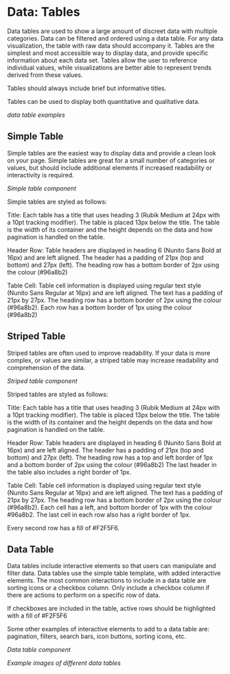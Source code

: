# Data: Tables

Data tables are used to show a large amount of discreet data with multiple categories. Data can be filtered and ordered using a data table. For any data visualization, the table with raw data should accompany it. Tables are the simplest and most accessible way to display data, and provide specific information about each data set. Tables allow the user to reference individual values, while visualizations are better able to represent trends derived from these values. 

Tables should always include brief but informative titles. 

Tables can be used to display both quantitative and qualitative data. 

*data table examples*

## Simple Table 

Simple tables are the easiest way to display data and provide a clean look on your page. Simple tables are great for a small number of categories or values, but should include additional elements if increased readability or interactivity is required. 

*Simple table component*

Simple tables are styled as follows:

Title: Each table has a title that uses heading 3 (Rubik Medium at 24px with a 10pt tracking modifier). The table is placed 13px below the title. The table is the width of its container and the height depends on the data and how pagination is handled on the table. 

Header Row: Table headers are displayed in heading 6 (Nunito Sans Bold at 16px) and are left aligned. The header has a padding of 21px (top and bottom) and 27px (left). The heading row has a bottom border of 2px using the colour (#96a8b2) 

Table Cell: Table cell information is displayed using regular text style (Nunito Sans Regular at 16px) and are left aligned. The text has a padding of 21px by 27px. The heading row has a bottom border of 2px using the colour (#96a8b2). Each row has a bottom border of 1px using the colour (#96a8b2) 

## Striped Table

Striped tables are often used to improve readability. If your data is more complex, or values are similar, a striped table may increase readability and comprehension of the data. 

*Striped table component*

Striped tables are styled as follows:

Title: Each table has a title that uses heading 3 (Rubik Medium at 24px with a 10pt tracking modifier). The table is placed 13px below the title. The table is the width of its container and the height depends on the data and how pagination is handled on the table. 

Header Row: Table headers are displayed in heading 6 (Nunito Sans Bold at 16px) and are left aligned. The header has a padding of 21px (top and bottom) and 27px (left). The heading row has a top and left border of 1px and a bottom border of 2px using the colour (#96a8b2) The last header in the table also includes a right border of 1px. 

Table Cell: Table cell information is displayed using regular text style (Nunito Sans Regular at 16px) and are left aligned. The text has a padding of 21px by 27px. The heading row has a bottom border of 2px using the colour (#96a8b2). Each cell has a left, and bottom border of 1px with the colour #96a8b2. The last cell in each row also has a right border of 1px. 

Every second row has a fill of #F2F5F6. 

## Data Table

Data tables include interactive elements so that users can manipulate and filter data. Data tables use the simple table template, with added interactive elements. The most common interactions to include in a data table are sorting icons or a checkbox column. Only include a checkbox column if there are actions to perform on a specific row of data. 

If checkboxes are included in the table, active rows should be highlighted with a fill of #F2F5F6

Some other examples of interactive elements to add to a data table are: pagination, filters, search bars, icon buttons, sorting icons, etc. 

*Data table component*

*Example images of different data tables*


